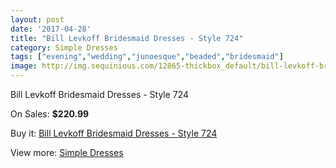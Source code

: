```yaml
---
layout: post
date: '2017-04-28'
title: "Bill Levkoff Bridesmaid Dresses - Style 724"
category: Simple Dresses
tags: ["evening","wedding","junoesque","beaded","bridesmaid"]
image: http://img.sequinious.com/12865-thickbox_default/bill-levkoff-bridesmaid-dresses-style-724.jpg
---
```

Bill Levkoff Bridesmaid Dresses - Style 724

On Sales: **$220.99**
<a href="https://www.sequinious.com/simple-dresses/6047-bill-levkoff-bridesmaid-dresses-style-724.html"><amp-img layout="responsive" width="600" height="600" src="//img.sequinious.com/12865-thickbox_default/bill-levkoff-bridesmaid-dresses-style-724.jpg" alt="Bill Levkoff Bridesmaid Dresses - Style 724 0" /></a>

Buy it: [Bill Levkoff Bridesmaid Dresses - Style 724](https://www.sequinious.com/simple-dresses/6047-bill-levkoff-bridesmaid-dresses-style-724.html "Bill Levkoff Bridesmaid Dresses - Style 724")

View more: [Simple Dresses](https://www.sequinious.com/5-simple-dresses "Simple Dresses")